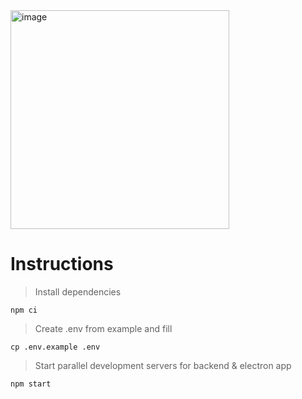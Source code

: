 <img width="350" alt="image" src="https://github.com/tednaaa/interview-assistant/assets/79831859/62f41908-df17-42c2-8490-98e6c8597d7c">

# Instructions

> Install dependencies

```
npm ci
```

> Create .env from example and fill

```
cp .env.example .env
```

> Start parallel development servers for backend & electron app

```
npm start
```
